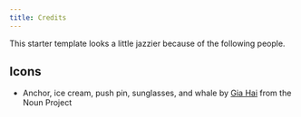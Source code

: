 ```yaml
---
title: Credits
---
```

This starter template looks a little jazzier because of the following people.

## Icons

- Anchor, ice cream, push pin, sunglasses, and whale by [Gia Hai] from the Noun Project

[Gia Hai]: https://thenounproject.com/giahhai/

